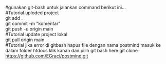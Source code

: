 #gunakan git-bash untuk jalankan command berikut ini...<br>
#Tutorial uploded project <br>
git add . <br>
git commit -m "komentar" <br>
git push -u origin main <br>
#Tutorial update project lokal<br>
git pull origin main <br>
#Tutorial jika error di gitbash
hapus file dengan nama postmind
masuk ke dalam folder htdocs
klik kanan dan pilih git bash here
git clone https://github.com/EGraci/postmind.git

